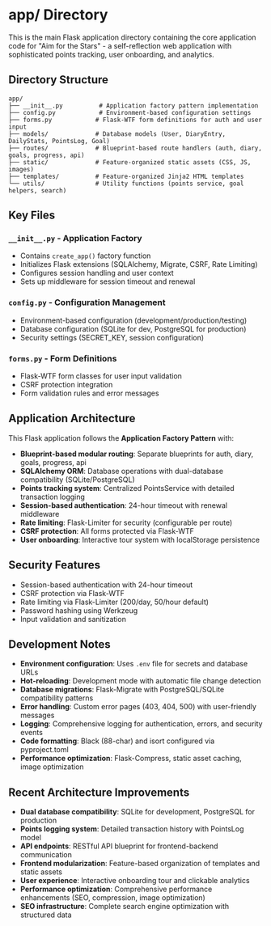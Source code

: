 # app/ Directory

This is the main Flask application directory containing the core application code for "Aim for the Stars" - a self-reflection web application with sophisticated points tracking, user onboarding, and analytics.

## Directory Structure

```
app/
├── __init__.py          # Application factory pattern implementation
├── config.py            # Environment-based configuration settings
├── forms.py            # Flask-WTF form definitions for auth and user input
├── models/             # Database models (User, DiaryEntry, DailyStats, PointsLog, Goal)
├── routes/             # Blueprint-based route handlers (auth, diary, goals, progress, api)
├── static/             # Feature-organized static assets (CSS, JS, images)
├── templates/          # Feature-organized Jinja2 HTML templates
└── utils/              # Utility functions (points service, goal helpers, search)
```

## Key Files

### `__init__.py` - Application Factory
- Contains `create_app()` factory function
- Initializes Flask extensions (SQLAlchemy, Migrate, CSRF, Rate Limiting)
- Configures session handling and user context
- Sets up middleware for session timeout and renewal

### `config.py` - Configuration Management
- Environment-based configuration (development/production/testing)
- Database configuration (SQLite for dev, PostgreSQL for production)
- Security settings (SECRET_KEY, session configuration)

### `forms.py` - Form Definitions
- Flask-WTF form classes for user input validation
- CSRF protection integration
- Form validation rules and error messages

## Application Architecture

This Flask application follows the **Application Factory Pattern** with:
- **Blueprint-based modular routing**: Separate blueprints for auth, diary, goals, progress, api
- **SQLAlchemy ORM**: Database operations with dual-database compatibility (SQLite/PostgreSQL)
- **Points tracking system**: Centralized PointsService with detailed transaction logging
- **Session-based authentication**: 24-hour timeout with renewal middleware
- **Rate limiting**: Flask-Limiter for security (configurable per route)
- **CSRF protection**: All forms protected via Flask-WTF
- **User onboarding**: Interactive tour system with localStorage persistence

## Security Features

- Session-based authentication with 24-hour timeout
- CSRF protection via Flask-WTF
- Rate limiting via Flask-Limiter (200/day, 50/hour default)
- Password hashing using Werkzeug
- Input validation and sanitization

## Development Notes

- **Environment configuration**: Uses `.env` file for secrets and database URLs
- **Hot-reloading**: Development mode with automatic file change detection
- **Database migrations**: Flask-Migrate with PostgreSQL/SQLite compatibility patterns
- **Error handling**: Custom error pages (403, 404, 500) with user-friendly messages
- **Logging**: Comprehensive logging for authentication, errors, and security events
- **Code formatting**: Black (88-char) and isort configured via pyproject.toml
- **Performance optimization**: Flask-Compress, static asset caching, image optimization

## Recent Architecture Improvements

- **Dual database compatibility**: SQLite for development, PostgreSQL for production
- **Points logging system**: Detailed transaction history with PointsLog model
- **API endpoints**: RESTful API blueprint for frontend-backend communication
- **Frontend modularization**: Feature-based organization of templates and static assets
- **User experience**: Interactive onboarding tour and clickable analytics
- **Performance optimization**: Comprehensive performance enhancements (SEO, compression, image optimization)
- **SEO infrastructure**: Complete search engine optimization with structured data